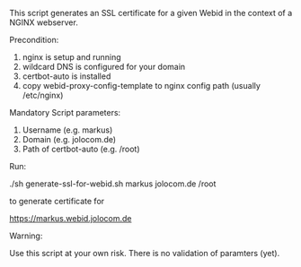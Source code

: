 This script generates an SSL certificate for a given Webid in the context of a NGINX webserver.

Precondition: 

1. nginx is setup and running
2. wildcard DNS is configured for your domain
3. certbot-auto is installed
2. copy webid-proxy-config-template to nginx config path (usually /etc/nginx)

Mandatory Script parameters:

1. Username (e.g. markus)
2. Domain (e.g. jolocom.de)
3. Path of certbot-auto (e.g. /root)

Run:

./sh generate-ssl-for-webid.sh markus jolocom.de /root

to generate certificate for

https://markus.webid.jolocom.de

Warning: 

Use this script at your own risk. There is no validation of paramters (yet).
